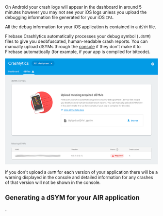 


On Android your crash logs will appear in the dashboard in around 5 minutes however you may not see your iOS logs unless you upload the debugging information file generated for your iOS `IPA`. 

All the debug information for your iOS application is contained in a `dSYM` file. 

Firebase Crashlytics automatically processes your debug symbol (`.dSYM`) files to give you deobfuscated, human-readable crash reports. You can manually upload dSYMs through the [console](https://console.firebase.google.com/) if they don't make it to Firebase automatically (for example, if your app is compiled for bitcode).


![](images/crashlytics_dsym.png)


If you don't upload a `dSYM` for each version of your application there will be a warning displayed in the console and detailed information for any crashes of that version will not be shown in the console.



## Generating a dSYM for your AIR application

..



